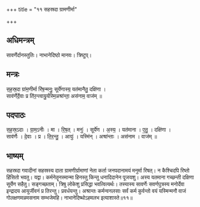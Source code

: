 +++
title = "११ सहस्रदा ग्रामणीर्मा"

+++
## अधिमन्त्रम्
सावर्णेर्दानस्तुतिः। नाभानेदिष्ठो मानवः। त्रिष्टुप्।

## मन्त्रः
स॒ह॒स्र॒दा ग्रा॑म॒णीर्मा रि॑ष॒न्मनुः॒ सूर्ये॑णास्य॒ यत॑मानैतु॒ दक्षि॑णा ।  
साव॑र्णेर्दे॒वाः प्र ति॑र॒न्त्वायु॒र्यस्मि॒न्नश्रा॑न्ता॒ अस॑नाम॒ वाज॑म् ॥

## पदपाठः
स॒ह॒स्र॒ऽदाः । ग्रा॒म॒ऽनीः । मा । रि॒ष॒त् । मनुः॑ । सूर्ये॑ण । अ॒स्य॒ । यत॑माना । ए॒तु॒ । दक्षि॑णा ।  
साव॑र्णेः । दे॒वाः । प्र । ति॒र॒न्तु॒ । आयुः॑ । यस्मि॑न् । अश्रा॑न्ताः । अस॑नाम । वाज॑म् ॥

## भाष्यम्
सहस्रदा गवादीनां सहस्रस्य दाता ग्रामणीर्ग्रामाणां नेता कर्ता जनपदानामयं मनुर्मा रिषत्। न कैश्चिदपि रिष्तो हिंसितो भवतु। यद्वा। कर्मनेतॄनस्मान्मा हिनस्तु किन्तु धनादिदानेन पूजयशु। अस्य यतमाना गच्छन्ती दक्षिणा सूर्येण सहैतु। सङ्गच्छताम्। त्रिषु लोकेशु प्रसिद्धा भवत्वित्यर्थः। तस्यास्य सावर्णेः सवर्णपुत्रस्य मनोर्देवा इन्द्रादय आयुर्जीवनं प्र तिरन्तु। प्रवर्धयन्तु। अश्रान्तः कर्मन्वनलसाः सर्वं कर्म कुर्वन्तो वयं यस्मिन्मनौ वाजं गोलक्षणमन्नमसनाम सम्भजेमहि। नाभानेदिष्थोऽहमलभ इत्याशास्ते॥११॥